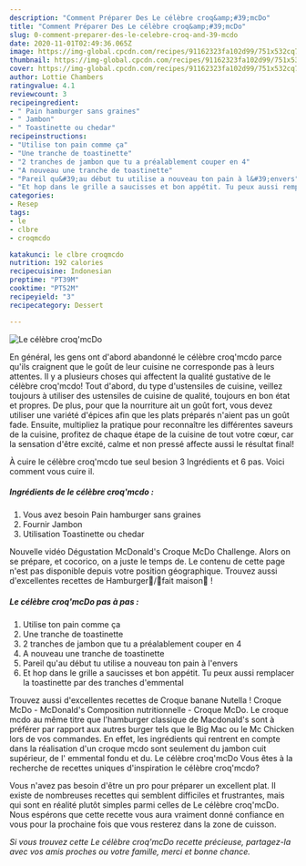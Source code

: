 ```yaml
---
description: "Comment Préparer Des Le célèbre croq&amp;#39;mcDo"
title: "Comment Préparer Des Le célèbre croq&amp;#39;mcDo"
slug: 0-comment-preparer-des-le-celebre-croq-and-39-mcdo
date: 2020-11-01T02:49:36.065Z
image: https://img-global.cpcdn.com/recipes/91162323fa102d99/751x532cq70/le-celebre-croqmcdo-photo-principale-de-la-recette.jpg
thumbnail: https://img-global.cpcdn.com/recipes/91162323fa102d99/751x532cq70/le-celebre-croqmcdo-photo-principale-de-la-recette.jpg
cover: https://img-global.cpcdn.com/recipes/91162323fa102d99/751x532cq70/le-celebre-croqmcdo-photo-principale-de-la-recette.jpg
author: Lottie Chambers
ratingvalue: 4.1
reviewcount: 3
recipeingredient:
- " Pain hamburger sans graines"
- " Jambon"
- " Toastinette ou chedar"
recipeinstructions:
- "Utilise ton pain comme ça"
- "Une tranche de toastinette"
- "2 tranches de jambon que tu a préalablement couper en 4"
- "A nouveau une tranche de toastinette"
- "Pareil qu&#39;au début tu utilise a nouveau ton pain à l&#39;envers"
- "Et hop dans le grille a saucisses et bon appétit. Tu peux aussi remplacer la toastinette par des tranches d&#39;emmental"
categories:
- Resep
tags:
- le
- clbre
- croqmcdo

katakunci: le clbre croqmcdo 
nutrition: 192 calories
recipecuisine: Indonesian
preptime: "PT39M"
cooktime: "PT52M"
recipeyield: "3"
recipecategory: Dessert

---
```



![Le célèbre croq&#39;mcDo](https://img-global.cpcdn.com/recipes/91162323fa102d99/751x532cq70/le-celebre-croqmcdo-photo-principale-de-la-recette.jpg)

En général, les gens ont d'abord abandonné le célèbre croq&#39;mcdo parce qu'ils craignent que le goût de leur cuisine ne corresponde pas à leurs attentes. Il y a plusieurs choses qui affectent la qualité gustative de le célèbre croq&#39;mcdo! Tout d'abord, du type d'ustensiles de cuisine, veillez toujours à utiliser des ustensiles de cuisine de qualité, toujours en bon état et propres. De plus, pour que la nourriture ait un goût fort, vous devez utiliser une variété d'épices afin que les plats préparés n'aient pas un goût fade. Ensuite, multipliez la pratique pour reconnaître les différentes saveurs de la cuisine, profitez de chaque étape de la cuisine de tout votre cœur, car la sensation d'être excité, calme et non pressé affecte aussi le résultat final!

<!--inarticleads1-->

À cuire le célèbre croq&#39;mcdo tue seul besion 3 Ingrédients et 6 pas. Voici comment vous cuire il.

##### Ingrédients de le célèbre croq&#39;mcdo :

1. Vous avez besoin  Pain hamburger sans graines
1. Fournir  Jambon
1. Utilisation  Toastinette ou chedar


Nouvelle vidéo Dégustation McDonald&#39;s Croque McDo Challenge. Alors on se prépare, et cocorico, on a juste le temps de. Le contenu de cette page n&#39;est pas disponible depuis votre position géographique. Trouvez aussi d&#39;excellentes recettes de Hamburger💯/💯fait maison🍔 ! 

<!--inarticleads2-->

##### Le célèbre croq&#39;mcDo pas à pas :

1. Utilise ton pain comme ça
1. Une tranche de toastinette
1. 2 tranches de jambon que tu a préalablement couper en 4
1. A nouveau une tranche de toastinette
1. Pareil qu&#39;au début tu utilise a nouveau ton pain à l&#39;envers
1. Et hop dans le grille a saucisses et bon appétit. Tu peux aussi remplacer la toastinette par des tranches d&#39;emmental


Trouvez aussi d&#39;excellentes recettes de Croque banane Nutella ! Croque McDo - McDonald&#39;s Composition nutritionnelle - Croque McDo. Le croque mcdo au même titre que l&#39;hamburger classique de Macdonald&#39;s sont à préférer par rapport aux autres burger tels que le Big Mac ou le Mc Chicken lors de vos commandes. En effet, les ingrédients qui rentrent en compte dans la réalisation d&#39;un croque mcdo sont seulement du jambon cuit supérieur, de l&#39; emmental fondu et du. Le célèbre croq&#39;mcDo Vous êtes à la recherche de recettes uniques d&#39;inspiration le célèbre croq&#39;mcdo? 

<!--inarticleads1-->

<p>
Vous n'avez pas besoin d'être un pro pour préparer un excellent plat. Il existe de nombreuses recettes qui semblent difficiles et frustrantes, mais qui sont en réalité plutôt simples parmi celles de Le célèbre croq&#39;mcDo. Nous espérons que cette recette vous aura vraiment donné confiance en vous pour la prochaine fois que vous resterez dans la zone de cuisson.
</p>

<p>
<i>Si vous trouvez cette Le célèbre croq&#39;mcDo recette précieuse, partagez-la avec vos amis proches ou votre famille, merci et bonne chance.</i>
</p>
